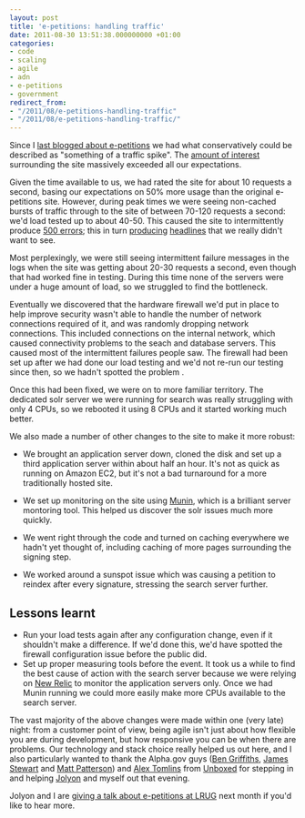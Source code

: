 ```yaml
---
layout: post
title: 'e-petitions: handling traffic'
date: 2011-08-30 13:51:38.000000000 +01:00
categories:
- code
- scaling
- agile
- adn
- e-petitions
- government
redirect_from:
- "/2011/08/e-petitions-handling-traffic"
- "/2011/08/e-petitions-handling-traffic/"
---
```

Since I [last blogged about e-petitions](/2011/07/e-petitions-deconstructed) we had what conservatively could be described as "something of a traffic spike". The [amount of interest](http://www.bbc.co.uk/news/uk-politics-14474429) surrounding the site massively exceeded all our expectations.

Given the time available to us, we had rated the site for about 10 requests a second, basing our expectations on 50% more usage than the original e-petitions site. However, during peak times we were seeing non-cached bursts of traffic through to the site of between 70-120 requests a second: we'd load tested up to about 40-50. This caused the site to intermittently produce [500 errors](http://epetitions.direct.gov.uk/500.html); this in turn [producing](http://www.thesun.co.uk/sol/homepage/news/3733792/E-petitions-website-down-on-first-day.html) [headlines](http://www.guardian.co.uk/politics/2011/aug/04/government-e-petition-website-crashes) that we really didn't want to see.

Most perplexingly, we were still seeing intermittent failure messages in the logs when the site was getting about 20-30 requests a second, even though that had worked fine in testing. During this time none of the servers were under a huge amount of load, so we struggled to find the bottleneck.

Eventually we discovered that the hardware firewall we'd put in place to help improve security wasn't able to handle the number of network connections required of it, and was randomly dropping network connections. This included connections on the internal network, which caused connectivity problems to the seach and database servers. This caused most of the intermittent failures people saw. The firewall had been set up after we had done our load testing and we'd not re-run our testing since then, so we hadn't spotted the problem
.

Once this had been fixed, we were on to more familiar territory. The dedicated solr server we were running for search was really struggling with only 4 CPUs, so we rebooted it using 8 CPUs and it started working much better.

We also made a number of other changes to the site to make it more robust:

* We brought an application server down, cloned the disk and set up a third application server within about half an hour. It's not as quick as running on Amazon EC2, but it's not a bad turnaround for a more traditionally hosted site.

* We set up monitoring on the site using [Munin](http://munin-monitoring.org/), which is a brilliant server montoring tool. This helped us discover the solr issues much more quickly.

* We went right through the code and turned on caching everywhere we hadn't yet thought of, including caching of more pages surrounding the signing step.

* We worked around a sunspot issue which was causing a petition to reindex after every signature, stressing the search server further.

## Lessons learnt

* Run your load tests again after any configuration change, even if it shouldn't make a difference. If we'd done this, we'd have spotted the firewall configuration issue before the public did.
* Set up proper measuring tools before the event. It took us a while to find the best cause of action with the search server because we were relying on [New Relic](http://newrelic.com) to monitor the application servers only. Once we had Munin running we could more easily make more CPUs available to the search server.

The vast majority of the above changes were made within one (very late) night: from a customer point of view, being agile isn't just about how flexible you are during development, but how responsive you can be when there are problems. Our technology and stack choice really helped us out here, and I also particularly wanted to thank the Alpha.gov guys ([Ben Griffiths](http://twitter.com/beng), [James Stewart](http://twitter.com/jystewart) and [Matt Patterson](http://twitter.com/fidothe)) and [Alex Tomlins](http://www.unboxedconsulting.com/people/alex-tomlins) from [Unboxed](http://unboxedconsulting.com) for stepping in and helping [Jolyon](http://www.unboxedconsulting.com/people/jolyon-pawlyn) and myself out that evening.

Jolyon and I are [giving a talk about e-petitions at LRUG](http://lanyrd.com/2011/lrug-september/sgzxr/) next month if you'd like to hear more.
